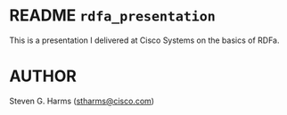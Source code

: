 # README `rdfa_presentation`

This is a presentation I delivered at Cisco Systems on the basics of RDFa.

# AUTHOR

Steven G. Harms (stharms@cisco.com)
